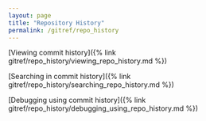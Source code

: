 ```yaml
---
layout: page
title: "Repository History"
permalink: /gitref/repo_history
---
```


[comment]: <> (TODO: Write up some text so its obvious what these links lead to?)

[Viewing commit history]({% link gitref/repo_history/viewing_repo_history.md %})

[Searching in commit history]({% link gitref/repo_history/searching_repo_history.md %})

[Debugging using commit history]({% link gitref/repo_history/debugging_using_repo_history.md %})


